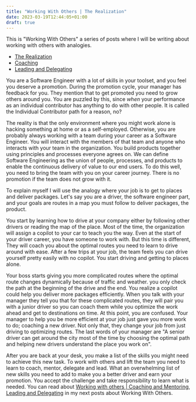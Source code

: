 ```yaml
---
title: "Working With Others | The Realization"
date: 2023-03-19T12:44:05+01:00
draft: true
---
```


This is "Working With Others" a series of posts where I will be writing about working with others with analogies. 

- [The Realization](./working-with-others.md)
- [Coaching](./working-with-others-coaching.md)
- [Leading and Delegating](./working-with-others-leading.md)

You are a Software Engineer with a lot of skills in your toolset, and you feel you deserve a promotion. During the promotion cycle, your manager has feedback for you. They mention that to get promoted you need to grow others around you. You are puzzled by this, since _when_ your performance as an individual contributor has anything to do with other people. It is called the Individual Contributor path for a reason, no? 

The reality is that the only environment where you might work alone is hacking something at home or as a self-employed. Otherwise, you are probably always working with a team during your career as a Software Engineer. You will interact with the members of that team and anyone who interacts with your team in the organization. You build products together using principles and processes everyone agrees on. We can define Software Engineering as the union of people, processes, and products to enable the continuous delivery of value to our end users. To do this well, you need to bring the team with you on your career journey. There is no promotion if the team does not grow with it.

To explain myself I will use the analogy where your job is to get to places and deliver packages. Let's say you are a driver, the software engineer part, and your goals are routes in a map you must follow to deliver packages, the product.

You start by learning how to drive at your company either by following other drivers or reading the map of the place. Most of the time, the organization will assign a copilot to your car to teach you the way. Even at the start of your driver career, you have someone to work with. But this time is different, They will coach you about the optimal routes you need to learn to drive around with ease. After a few trips at your job, the team feels you can drive yourself pretty easily with no copilot. You start driving and getting to places alone. 

Your boss starts giving you more complicated routes where the optimal route changes dynamically because of traffic and weather. you only check the path at the beginning of the drive and the end. You realize a copilot could help you deliver more packages efficiently. When you talk with your manager they tell you that for these complicated routes, they will pair you with a junior driver so you can coach them while you optimize the work ahead and get to destinations on time. At this point, you are confused. Your manager to help you be more efficient at your job just gave you more work to do; coaching a new driver. Not only that, they change your job from just driving to optimizing routes. The last words of your manager are "A senior driver can get around the city most of the time by choosing the optimal path and helping new drivers understand the place you work on".

After you are back at your desk, you make a list of the skills you might need to achieve this new task. To work with others and lift the team you need to learn to coach, mentor, delegate and lead. What an overwhelming list of new skills you need to add to make you a better driver and earn your promotion. You accept the challenge and take responsibility to learn what is needed. You can read about [Working with others | Coaching and Mentoring](./working-with-others-coaching.md), [Leading and Delegating](./working-with-others-leading.md) in my next posts about Working With Others.